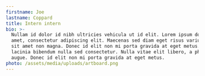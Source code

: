 ```yaml
---
firstname: Joe
lastname: Coppard
title: Intern intern
bio: >-
  Nullam id dolor id nibh ultricies vehicula ut id elit. Lorem ipsum dolor sit
  amet, consectetur adipiscing elit. Maecenas sed diam eget risus varius blandit
  sit amet non magna. Donec id elit non mi porta gravida at eget metus. Aenean
  lacinia bibendum nulla sed consectetur. Nulla vitae elit libero, a pharetra
  augue. Donec id elit non mi porta gravida at eget metus.
photo: /assets/media/uploads/artboard.png
---
```


